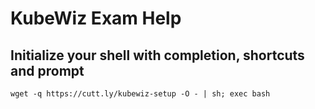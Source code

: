 # KubeWiz Exam Help

## Initialize your shell with completion, shortcuts and prompt

```
wget -q https://cutt.ly/kubewiz-setup -O - | sh; exec bash
```
